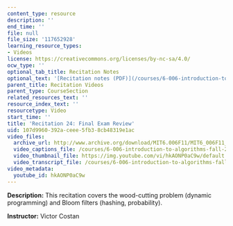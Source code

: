 ```yaml
---
content_type: resource
description: ''
end_time: ''
file: null
file_size: '117652928'
learning_resource_types:
- Videos
license: https://creativecommons.org/licenses/by-nc-sa/4.0/
ocw_type: ''
optional_tab_title: Recitation Notes
optional_text: '[Recitation notes (PDF)](/courses/6-006-introduction-to-algorithms-fall-2011/resources/mit6_006f11_rec24)'
parent_title: Recitation Videos
parent_type: CourseSection
related_resources_text: ''
resource_index_text: ''
resourcetype: Video
start_time: ''
title: 'Recitation 24: Final Exam Review'
uid: 107d9960-392a-ceee-5fb3-8cb48319e1ac
video_files:
  archive_url: http://www.archive.org/download/MIT6.006F11/MIT6_006F11_rec24_300k.mp4
  video_captions_file: /courses/6-006-introduction-to-algorithms-fall-2011/dd5396a210d55677beb72cf97c8cc493_hkAONP0aC9w.vtt
  video_thumbnail_file: https://img.youtube.com/vi/hkAONP0aC9w/default.jpg
  video_transcript_file: /courses/6-006-introduction-to-algorithms-fall-2011/7ef890b7abbfc84aa5b965b4e18d46fa_hkAONP0aC9w.pdf
video_metadata:
  youtube_id: hkAONP0aC9w
---
```


**Description:** This recitation covers the wood-cutting problem (dynamic programming) and Bloom filters (hashing, probability).

**Instructor:** Victor Costan

